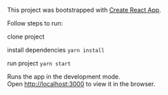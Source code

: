 This project was bootstrapped with [Create React App](https://github.com/facebook/create-react-app).


Follow steps to run:

clone project

install dependencies
`yarn install`

run project
`yarn start`

Runs the app in the development mode.<br />
Open [http://localhost:3000](http://localhost:3000) to view it in the browser.
